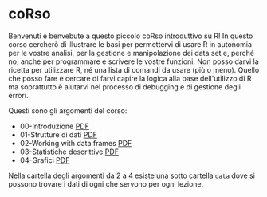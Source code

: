 # coRso

Benvenuti e benvebute a questo piccolo coRso introduttivo su R! In questo corso cercherò di illustrare le basi per permettervi di usare R in autonomia per le vostre analisi, per la gestione e manipolazione dei data set e, perché no, anche per programmare e scrivere le vostre funzioni. 
Non posso darvi la ricetta per utilizzare R, né una lista di comandi da usare (più o meno). Quello che posso fare è cercare di farvi capire la logica alla base dell'utilizzo di R ma soprattutto è aiutarvi nel processo di debugging e di gestione degli errori. 

Questi sono gli argomenti del corso: 

- 00-Introduzione [PDF](Slide/00-IntRo/00-intRoduzione.pdf)
- 01-Strutture di dati [PDF](Slide/01-Strutture-di-dati/01-Strutture.pdf)
- 02-Working with data frames [PDF](Slide/02-Working-with-dataframes/02-Working-with-dataframes.pdf)
- 03-Statistiche descrittive [PDF](Slide/03-statistiche-descRittive/03-statistiche-descRittives.pdf)
- 04-Grafici [PDF](Slide/04-gRafici/04-gRafici.pdf)

Nella cartella degli argomenti da 2 a 4 esiste una sotto cartella `data` dove si possono trovare i dati di ogni che servono per ogni lezione.
